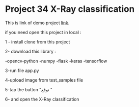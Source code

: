 # Project 34 X-Ray classification

This is link of demo   project [link](https://xray-5a9l.onrender.com/).


if you need open this project in local :


1 - install clone from this project 


2- download this library :

-opencv-python
-numpy
-flask
-keras
-tensorflow


3-run file app.py 

4-upload image from test_samples file 

5-tap the button "توقع " 

6- and open the X-Ray classification



